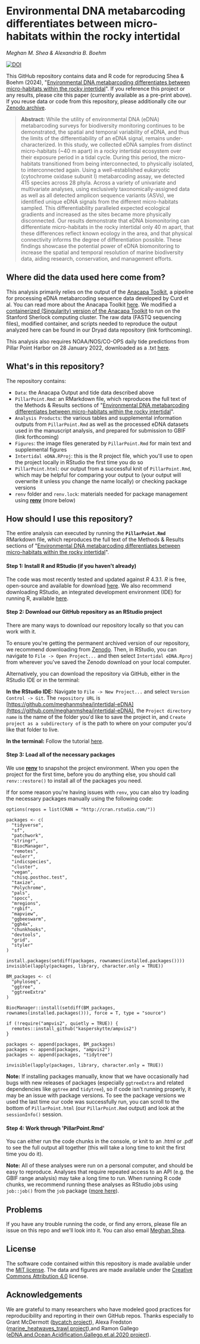 # Environmental DNA metabarcoding differentiates between micro-habitats within the rocky intertidal

*Meghan M. Shea & Alexandria B. Boehm*

[![DOI](https://zenodo.org/badge/657403801.svg)](https://zenodo.org/badge/latestdoi/657403801)

This GitHub repository contains data and R code for reproducing Shea & Boehm (2024), "[Environmental DNA metabarcoding differentiates between micro-habitats within the rocky intertidal](https://www.biorxiv.org/content/10.1101/2023.08.03.551543v1)". If you reference this project or any results, please cite this paper (currently available as a pre-print above). If you reuse data or code from this repository, please additionally cite our [Zenodo archive](https://doi.org/10.5281/zenodo.8213050).

> **Abstract:** While the utility of environmental DNA (eDNA) metabarcoding surveys for biodiversity monitoring continues to be demonstrated, the spatial and temporal variability of eDNA, and thus the limits of the differentiability of an eDNA signal, remains under-characterized. In this study, we collected eDNA samples from distinct micro-habitats (~40 m apart) in a rocky intertidal ecosystem over their exposure period in a tidal cycle. During this period, the micro-habitats transitioned from being interconnected, to physically isolated, to interconnected again. Using a well-established eukaryotic (cytochrome oxidase subunit I) metabarcoding assay, we detected 415 species across 28 phyla. Across a variety of univariate and multivariate analyses, using exclusively taxonomically-assigned data as well as all detected amplicon sequence variants (ASVs), we identified unique eDNA signals from the different micro-habitats sampled. This differentiability paralleled expected ecological gradients and increased as the sites became more physically disconnected. Our results demonstrate that eDNA biomonitoring can differentiate micro-habitats in the rocky intertidal only 40 m apart, that these differences reflect known ecology in the area, and that physical connectivity informs the degree of differentiation possible. These findings showcase the potential power of eDNA biomonitoring to increase the spatial and temporal resolution of marine biodiversity data, aiding research, conservation, and management efforts.

## Where did the data used here come from?

This analysis primarily relies on the output of the [Anacapa Toolkit](https://github.com/limey-bean/Anacapa), a pipeline for processing eDNA metabarcoding sequence data developed by Curd et al. You can read more about the Anacapa Toolkit [here](https://besjournals-onlinelibrary-wiley-com.stanford.idm.oclc.org/doi/10.1111/2041-210X.13214). We modified a [containerized (Singularity) version of the Anacapa Toolkit](https://github.com/dat-ecosystem-archive/anacapa-container) to run on the Stanford Sherlock computing cluster. The raw data (FASTQ sequencing files), modified container, and scripts needed to reproduce the output analyzed here can be found in our Dryad data repository (link forthcoming).

This analysis also requires NOAA/NOS/CO-OPS daily tide predictions from Pillar Point Harbor on 28 January 2022, downloaded as a .txt [here](https://tidesandcurrents.noaa.gov/noaatidepredictions.html?id=9414131&units=metric&bdate=20220128&edate=20220128&timezone=LST/LDT&clock=24hour&datum=MLLW&interval=15&action=dailychart).

## What's in this repository?

The repository contains:

-   `Data`: the Anacapa Output and tide data described above
-   `PillarPoint.Rmd`: an RMarkdown file, which reproduces the full text of the Methods & Results sections of "[Environmental DNA metabarcoding differentiates between micro-habitats within the rocky intertidal](https://www.biorxiv.org/content/10.1101/2023.08.03.551543v1)".
-   `Analysis Products`: the various tables and supplemental information outputs from `PillarPoint.Rmd` as well as the processed eDNA datasets used in the manuscript analysis, and prepared for submission to GBIF (link forthcoming)
-   `Figures`: the image files generated by `PillarPoint.Rmd` for main text and supplemental figures
-   `Intertidal eDNA.RProj`: this is the R project file, which you'll use to open the project locally in RStudio the first time you do so
-   `PillarPoint.html`: our output from a successful knit of `PillarPoint.Rmd`, which may be helpful for comparing your output to (your output will overwrite it unless you change the name locally) or checking package versions
-   `renv` folder and `renv.lock`: materials needed for package management using [**renv**](https://rstudio.github.io/renv/) (more below)

## How should I use this repository?

The entire analysis can executed by running the **`PillarPoint.Rmd`** RMarkdown file, which reproduces the full text of the Methods & Results sections of "[Environmental DNA metabarcoding differentiates between micro-habitats within the rocky intertidal](https://www.biorxiv.org/content/10.1101/2023.08.03.551543v1)".

#### Step 1: Install R and RStudio (if you haven't already)

The code was most recently tested and updated against *R* 4.3.1. *R* is free, open-source and available for download [here](https://www.r-project.org/). We also recommend downloading RStudio, an integrated development environment (IDE) for running R, available [here](https://posit.co/download/rstudio-desktop/).

#### Step 2: Download our GitHub repository as an RStudio project

There are many ways to download our repository locally so that you can work with it. 

To ensure you're getting the permanent archived version of our repository, we recommend downloading from [Zenodo](https://doi.org/10.5281/zenodo.8213050). Then, in RStudio, you can navigate to `File -> Open Project...` and then select `Intertidal eDNA.Rproj` from wherever you've saved the Zenodo download on your local computer.

Alternatively, you can download the repository via GitHub, either in the RStudio IDE or in the terminal: 

**In the RStudio IDE:** 
Navigate to `File -> New Project...` and select `Version Control -> Git`. The `repository URL` is [https://github.com/meghanmshea/intertidal-eDNA](https://github.com/meghanmshea/intertidal-eDNA), the `Project directory name` is the name of the folder you'd like to save the project in, and `Create project as a subdirectory of` is the path to where on your computer you'd like that folder to live.

**In the terminal:**
Follow the tutorial [here](https://docs.github.com/en/repositories/creating-and-managing-repositories/cloning-a-repository). 


#### Step 3: Load all of the necessary packages

We use [**renv**](https://rstudio.github.io/renv/) to snapshot the project environment. When you open the project for the first time, before you do anything else, you should call `renv::restore()` to install all of the packages you need. 

If for some reason you're having issues with `renv`, you can also try loading the necessary packages manually using the following code:

```
options(repos = list(CRAN = "http://cran.rstudio.com/"))

packages <- c(
  "tidyverse",
  "sf",
  "patchwork",
  "stringr",
  "BiocManager",
  "remotes",
  "eulerr",
  "indicspecies",
  "cluster",
  "vegan",
  "chisq.posthoc.test",
  "taxize",
  "Polychrome",
  "pals",
  "spocc",
  "mregions",
  "rgbif",
  "mapview",
  "ggbeeswarm",
  "ggh4x",
  "chunkhooks",
  "devtools",
  "grid",
  "styler"
)

install.packages(setdiff(packages, rownames(installed.packages())))
invisible(lapply(packages, library, character.only = TRUE))

BM_packages <- c(
  "phyloseq",
  "ggtree",
  "ggtreeExtra"
)

BiocManager::install(setdiff(BM_packages, rownames(installed.packages())), force = T, type = "source")

if (!require("ampvis2", quietly = TRUE)) {
  remotes::install_github("kasperskytte/ampvis2")
}

packages <- append(packages, BM_packages)
packages <- append(packages, "ampvis2")
packages <- append(packages, "tidytree")

invisible(lapply(packages, library, character.only = TRUE))

```

**Note:** If installing packages manually, know that we have occasionally had bugs with new releases of packages (especially `ggtreeExtra` and related dependencies like `ggtree` and `tidytree`), so if code isn't running properly, it may be an issue with package versions. To see the package versions we used the last time our code was successfully run, you can scroll to the bottom of `PillarPoint.html` (our `PillarPoint.Rmd` output) and look at the `sessionInfo()` session. 

#### Step 4: Work through 'PillarPoint.Rmd'

You can either run the code chunks in the console, or knit to an .html or .pdf to see the full output all together (this will take a long time to knit the first time you do it).

**Note:** All of these analyses were run on a personal computer, and should be easy to reproduce. Analyses that require repeated access to an API (e.g. the GBIF range analysis) may take a long time to run. When running R code chunks, we recommend running these analyses as RStudio jobs using `job::job()` from the `job` package ([more here](https://lindeloev.github.io/job/)).

## Problems

If you have any trouble running the code, or find any errors, please file an issue on this repo and we'll look into it. You can also email [Meghan Shea](mailto:%20mshea@stanford.edu).

## License

The software code contained within this repository is made available under the [MIT license](http://opensource.org/licenses/mit-license.php). The data and figures are made available under the [Creative Commons Attribution 4.0](https://creativecommons.org/licenses/by/4.0/) license.

## Acknowledgements

We are grateful to many researchers who have modeled good practices for reproducibility and reporting in their own GitHub repos. Thanks especially to Grant McDermott ([bycatch project](https://github.com/grantmcdermott/bycatch/tree/master)), Alexa Fredston ([marine_heatwaves_trawl project](https://github.com/afredston/marine_heatwaves_trawl)),and Ramon Gallego ([eDNA.and.Ocean.Acidification.Gallego.et.al.2020 project](https://github.com/ramongallego/eDNA.and.Ocean.Acidification.Gallego.et.al.2020)).
